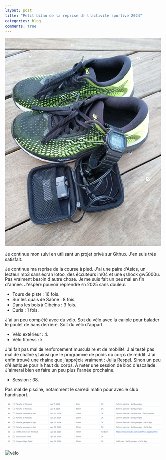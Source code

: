```yaml
---
layout: post
title: "Petit bilan de la reprise de l'activité sportive 2024"
categories: blog
comments: true
---
```


![project gh](https://github.com/homeostasie/bouquins/raw/master/_pics/blog/2024/sport-course.jpg)

Je  continue mon suivi en utilisant un projet privé sur Github. J'en suis très satisfait.

Je continue ma reprise de la course à pied. J'ai une paire d'Asics, un lecteur mp3 sans écran lotoo, des écouteurs im04 et une gshock gw5000u. Pas vraiment besoin d'autre chose. Je me suis fait un peu mal en fin d'année. J'espère pouvoir reprendre en 2025 sans douleur. 

- Tours de piste : 16 fois. 
- Sur les quais de Saône : 8 fois.
- Dans les bois à Cibeins : 3 fois.
- Curis : 1 fois.

J'ai un peu complété avec du vélo. Soit du vélo avec la cariole pour balader le poulet de 5ans derrière. Soit du vélo d'appart.

- Vélo extérieur : 4.
- Vélo fitness : 5.

J'ai fait pas mal de renforcement musculaire et de mobilité. J'ai testé pas mal de chaîne yt ainsi que le programme de poids du corps de reddit. J'ai enfin trouvé une chaîne que j'apprécie vraiment : [Julia Reppel](https://www.youtube.com/@julia.reppel). Sinon un peu d'élastique pour le haut du corps. À noter une session de bloc d'escalade. J'aimerai bien en faire un peu plus l'année prochaine. 

- Session : 38.

Pas mal de piscine, notamment le samedi matin pour avec le club handisport.

![course](https://github.com/homeostasie/bouquins/raw/master/_pics/blog/2025/trac-sport-1.png)

![vélo](https://github.com/homeostasie/bouquins/raw/master/_pics/blog/2024/trac-sport-2.png)